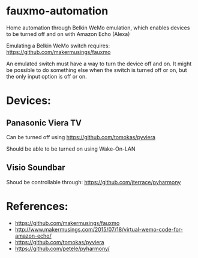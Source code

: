 # fauxmo-automation
Home automation through Belkin WeMo emulation, which enables devices to be turned off and on with Amazon Echo (Alexa)

Emulating a Belkin WeMo switch requires: https://github.com/makermusings/fauxmo

An emulated switch must have a way to turn the device off and on. It might be possible to do something else when the switch is turned off or on, but the only input option is off or on.


# Devices:

## Panasonic Viera TV

Can be turned off using https://github.com/tomokas/pyviera

Should be able to be turned on using Wake-On-LAN

## Visio Soundbar

Shoud be controllable through: https://github.com/jterrace/pyharmony

# References:
- https://github.com/makermusings/fauxmo
- http://www.makermusings.com/2015/07/18/virtual-wemo-code-for-amazon-echo/
- https://github.com/tomokas/pyviera
- https://github.com/petele/pyharmony/
